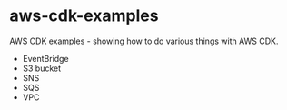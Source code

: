 # aws-cdk-examples
AWS CDK examples - showing how to do various things with AWS CDK.

- EventBridge
- S3 bucket
- SNS
- SQS
- VPC





